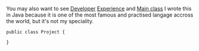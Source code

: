 You may also want to see [Developer](Developer.md) [Experience](Experience.md) and [Main class](MeMyselfAndI.md)
I wrote this in Java because it is one of the most famous and practised langage accross the world, but it's not my speciality.
```
public class Project {
    
}
```
